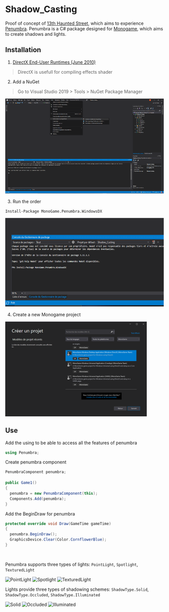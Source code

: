 # Shadow_Casting
Proof of concept of [13th Haunted Street](https://github.com/AlecInfo/13th_Haunted_Street), which aims to experience [Penumbra](https://github.com/discosultan/penumbra). Penumbra is a C# package designed for [Monogame](https://www.monogame.net/), which aims to create shadows and lights.

## Installation

1. [DirectX End-User Runtimes (June 2010)](https://www.microsoft.com/en-us/download/details.aspx?id=8109)
> DirectX is usefull for compiling effects shader

2. Add a NuGet
> Go to Visual Studio 2019 > Tools > NuGet Package Manager
> <br>
<p>
  <img src="/Documentation/InstallNuGet.png" alt="NuGet" Height="300">
</p>

3. Run the order

```shell
Install-Package MonoGame.Penumbra.WindowsDX
```
<p>
  <img src="/Documentation/InstallPackage.png" alt="Install Package" Height="280">
</p>

4. Create a new Monogame project

<p>
  <img src="/Documentation/CreateProjectMonogame.png" alt="Create monogame project" Height="300">
</p>

## Use

Add the using to be able to access all the features of penumbra
```cs
using Penumbra;
``` 

Create penumbra component
```cs
PenumbraComponent penumbra;

public Game1()
{
  penumbra = new PenumbraComponent(this);
  Components.Add(penumbra);
}
```

Add the BeginDraw for penumbra
```cs
protected override void Draw(GameTime gameTime)
{
  penumbra.BeginDraw();
  GraphicsDevice.Clear(Color.CornflowerBlue);
}
```
<br>

Penumbra supports three types of lights: `PointLight`, `Spotlight`, `TexturedLight`

![PointLight](https://github.com/discosultan/penumbra/raw/master/Documentation/PointLight.png)
![Spotlight](https://github.com/discosultan/penumbra/raw/master/Documentation/Spotlight.png)
![TexturedLight](https://github.com/discosultan/penumbra/blob/master/Documentation/TexturedLight.png)

Lights provide three types of shadowing schemes: `ShadowType.Solid`, `ShadowType.Occluded`, `ShadowType.Illuminated`

![Solid](https://github.com/discosultan/penumbra/blob/master/Documentation/Solid.png)
![Occluded](https://github.com/discosultan/penumbra/raw/master/Documentation/Occluded.png)
![Illuminated](https://github.com/discosultan/penumbra/raw/master/Documentation/Illuminated.png)
